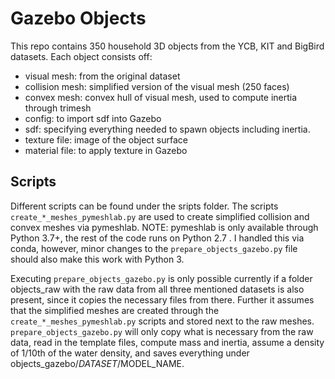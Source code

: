 # Gazebo Objects

This repo contains 350 household 3D objects from the YCB, KIT and BigBird datasets. Each object consists off:
- visual mesh: from the original dataset
- collision mesh: simplified version of the visual mesh (250 faces)
- convex mesh: convex hull of visual mesh, used to compute inertia through trimesh
- config: to import sdf into Gazebo
- sdf: specifying everything needed to spawn objects including inertia.
- texture file: image of the object surface
- material file: to apply texture in Gazebo

## Scripts

Different scripts can be found under the sripts folder. The scripts `create_*_meshes_pymeshlab.py` are used to create simplified collision and convex meshes via pymeshlab. NOTE: pymeshlab is only available through Python 3.7+, the rest of the code runs on Python 2.7 . I handled this via conda, however, minor changes to the `prepare_objects_gazebo.py` file should also make this work with Python 3.

Executing `prepare_objects_gazebo.py` is only possible currently if a folder objects_raw with the raw data from all three mentioned datasets is also present, since it copies the necessary files from there. Further it assumes that the simplified meshes are created through the  `create_*_meshes_pymeshlab.py` scripts and stored next to the raw meshes. `prepare_objects_gazebo.py` will only copy what is necessary from the raw data, read in the template files, compute mass and inertia, assume a density of 1/10th of the water density, and saves everything under objects_gazebo/$DATASET/$MODEL_NAME.
